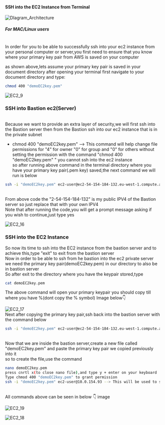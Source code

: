 #### SSH into the EC2 Instance from Terminal

![DIagram_Architecture](https://github.com/AdventureLouis/Wordpress_Deployment_To_AWS_2/assets/161846069/6af2c1b9-371a-4aa5-a6ef-230b45f6f6be)

##### For MAC/Linux users
<br>
In order for you to be able to successfully ssh into your ec2 instance from your personal computer or server,you first need to ensure that you know where your primary key pair
from  AWS is saved on your computer


as shown above,lets assume your primary key pair is saved in your document directory after opening your terminal first navigate to your document directory and type:
```bash
chmod 400 "demoEC2key.pem"
```

![EC2_9](https://github.com/AdventureLouis/Wordpress_Deployment_To_AWS_2/assets/161846069/07ca6ecb-e4d5-4124-98f0-ee04433f6838)

### SSH into Bastion ec2(Server)
<br>
Because we want to provide an extra layer of security,we will first ssh into the Bastion server then from the Bastion ssh into our ec2 instance that is in the private subnet

* chmod 400 "demoEC2key.pem"  --> This command will help change file permissions for "4" for owner "0" for group and "0" for others
  without setting the permission with the command "chmod 400 "demoEC2key.pem" " you cannot ssh into the ec2 instance 
  <br>
so after running above command in the terminal directory where you have your primary key pair(.pem key) saved,the next command we will run is
below

```bash
ssh -i "demoEC2key.pem" ec2-user@ec2-54-154-184-132.eu-west-1.compute.amazonaws.com
```
<br>
From above code the "2-54-154-184-132" is my public IPV4 of the Bastion server so just replace that with your own IPV4
<br>
Note that after running the code,you will get a prompt message asking if you wish to continue,just type yes
<br>

![EC2_16](https://github.com/AdventureLouis/Wordpress_Deployment_To_AWS_2/assets/161846069/a94210b1-f288-4b1c-8c9a-6750c646fb35)
<br>

### SSH into the EC2 Instance
So now its time to ssh into the EC2 instance from the bastion server and to achieve this,type "exit" to exit from the bastion server
<br>
Now in order to be able to ssh from he bastion into the ec2 private server we need the primary key pair(demoEC2key.pem) in our directory to also be in bastion server
<br>
So after exit to the directory where you have the keypair stored,type 

```bash
cat demoEC2key.pem
```
The above command will open your primary keypair you should copy  till where you have %(dont copy the % symbol) 
Image below👇 

![EC2_17](https://github.com/AdventureLouis/Wordpress_Deployment_To_AWS_2/assets/161846069/bef6f47e-5f94-4e7e-b1b8-5af55c4bc0b5)
<br>
Next after copying the primary key pair,ssh back into the bastion server with the command below

```bash
ssh -i "demoEC2key.pem" ec2-user@ec2-54-154-184-132.eu-west-1.compute.amazonaws.com
```
<br>
Now that we are inside the bastion server,create a new file called "demoEC2key.pem" and paste the primary key pair we copied previously into it
<br>
so to create the file,use the command

```bash
nano demoEC2key.pem
press cnrtl x(to close nano file),and type y + enter on your keyboard
Type chmod 400 "demoEC2key.pem" to grant permission
ssh -i "demoEC2key.pem" ec2-user@10.0.154.93 --> This will be used to ssh into the ec2 in private subnet
```
<br>
All commands above can be seen in below 👇  image

![EC2_19](https://github.com/AdventureLouis/Wordpress_Deployment_To_AWS_2/assets/161846069/e913f8ab-e72e-4071-b1b2-7c1fe309dfc2)

![EC2_18](https://github.com/AdventureLouis/Wordpress_Deployment_To_AWS_2/assets/161846069/b7814662-d3a7-4df1-8b43-be411df32783)
